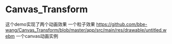 # Canvas_Transform
这个demo实现了两个动画效果
一个粒子效果
https://github.com/bbe-wang/Canvas_Transform/blob/master/app/src/main/res/drawable/untitled.webm
一个canvas动画实例
